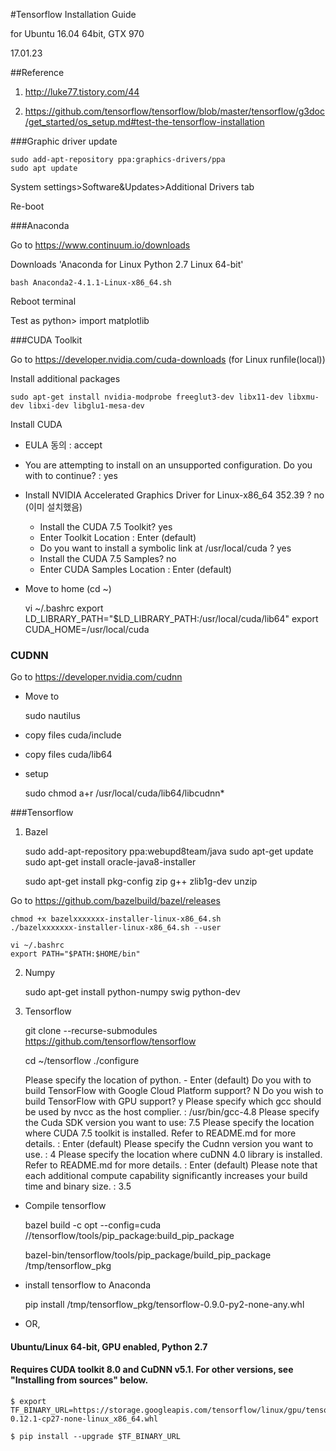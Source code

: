 #Tensorflow Installation Guide

for Ubuntu 16.04 64bit, GTX 970

17.01.23

##Reference

1. http://luke77.tistory.com/44

2. https://github.com/tensorflow/tensorflow/blob/master/tensorflow/g3doc/get_started/os_setup.md#test-the-tensorflow-installation

###Graphic driver update

    sudo add-apt-repository ppa:graphics-drivers/ppa 
    sudo apt update

System settings>Software&Updates>Additional Drivers tab

Re-boot

###Anaconda

Go to https://www.continuum.io/downloads

Downloads 'Anaconda for Linux Python 2.7 Linux 64-bit'

    bash Anaconda2-4.1.1-Linux-x86_64.sh

Reboot terminal

Test as python> import matplotlib

###CUDA Toolkit

Go to https://developer.nvidia.com/cuda-downloads (for Linux runfile(local))

Install additional packages

    sudo apt-get install nvidia-modprobe freeglut3-dev libx11-dev libxmu-dev libxi-dev libglu1-mesa-dev

Install CUDA

- EULA 동의 : accept
- You are attempting to install on an unsupported configuration. Do you with to continue? : yes
- Install NVIDIA Accelerated Graphics Driver for Linux-x86_64 352.39 ? no (이미 설치했음)
    - Install the CUDA 7.5 Toolkit? yes
    - Enter Toolkit Location : Enter (default)
    - Do you want to install a symbolic link at /usr/local/cuda ? yes
    - Install the CUDA 7.5 Samples? no
    - Enter CUDA Samples Location : Enter (default)

- Move to home (cd ~)

    vi ~/.bashrc
    export LD_LIBRARY_PATH="$LD_LIBRARY_PATH:/usr/local/cuda/lib64"
    export CUDA_HOME=/usr/local/cuda

### CUDNN

Go to https://developer.nvidia.com/cudnn 

- Move to

    sudo nautilus

- copy files cuda/include

- copy files cuda/lib64

- setup

    sudo chmod a+r /usr/local/cuda/lib64/libcudnn*

###Tensorflow

1. Bazel

    sudo add-apt-repository ppa:webupd8team/java
    sudo apt-get update
    sudo apt-get install oracle-java8-installer

    sudo apt-get install pkg-config zip g++ zlib1g-dev unzip

Go to https://github.com/bazelbuild/bazel/releases

    chmod +x bazelxxxxxxx-installer-linux-x86_64.sh
    ./bazelxxxxxxx-installer-linux-x86_64.sh --user

    vi ~/.bashrc
    export PATH="$PATH:$HOME/bin"

2. Numpy

    sudo apt-get install python-numpy swig python-dev

3. Tensorflow

    git clone --recurse-submodules https://github.com/tensorflow/tensorflow

    cd ~/tensorflow
    ./configure

    Please specify the location of python. - Enter (default)
    Do you with to build TensorFlow with Google Cloud Platform support? N
    Do you wish to build TensorFlow with GPU support? y
    Please specify which gcc should be used by nvcc as the host complier. : /usr/bin/gcc-4.8
    Please specify the Cuda SDK version you want to use: 7.5
    Please specify the location where CUDA 7.5 toolkit is installed. Refer to README.md for more details. : Enter (default)
    Please specify the Cudnn version you want to use. : 4
    Please specify the location where cuDNN 4.0 library is installed. Refer to README.md for more details. : Enter (default)
    Please note that each additional compute capability significantly increases your build time and binary size. : 3.5

- Compile tensorflow

    bazel build -c opt --config=cuda //tensorflow/tools/pip_package:build_pip_package

    bazel-bin/tensorflow/tools/pip_package/build_pip_package /tmp/tensorflow_pkg

- install tensorflow to Anaconda

    pip install /tmp/tensorflow_pkg/tensorflow-0.9.0-py2-none-any.whl

- OR,

#### Ubuntu/Linux 64-bit, GPU enabled, Python 2.7
#### Requires CUDA toolkit 8.0 and CuDNN v5.1. For other versions, see "Installing from sources" below.
    
    $ export TF_BINARY_URL=https://storage.googleapis.com/tensorflow/linux/gpu/tensorflow_gpu-0.12.1-cp27-none-linux_x86_64.whl

    $ pip install --upgrade $TF_BINARY_URL
